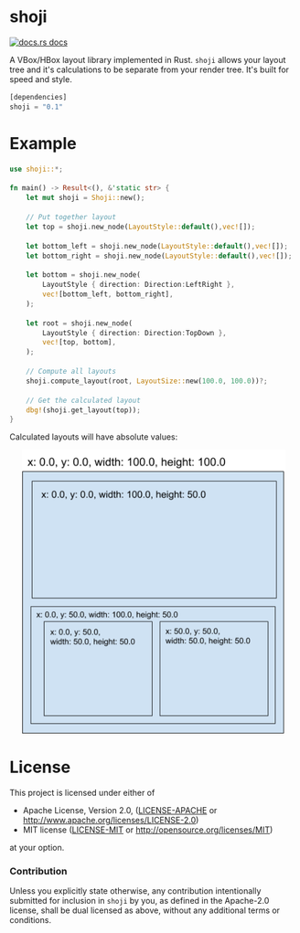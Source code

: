 # shoji

<a href="https://docs.rs/shoji"><img src="https://img.shields.io/badge/docs-latest-blue.svg?style=flat-square" alt="docs.rs docs" /></a>

A VBox/HBox layout library implemented in Rust.  `shoji` allows your layout tree and it's calculations to be separate from your render tree. It's built for speed and style.

```rust
[dependencies]
shoji = "0.1"
```

# Example

```rust
use shoji::*;

fn main() -> Result<(), &'static str> {
    let mut shoji = Shoji::new();

    // Put together layout
    let top = shoji.new_node(LayoutStyle::default(),vec![]);

    let bottom_left = shoji.new_node(LayoutStyle::default(),vec![]);
    let bottom_right = shoji.new_node(LayoutStyle::default(),vec![]);

    let bottom = shoji.new_node(
        LayoutStyle { direction: Direction:LeftRight },
        vec![bottom_left, bottom_right],
    );

    let root = shoji.new_node(
        LayoutStyle { direction: Direction:TopDown },
        vec![top, bottom],
    );

    // Compute all layouts
    shoji.compute_layout(root, LayoutSize::new(100.0, 100.0))?;

    // Get the calculated layout
    dbg!(shoji.get_layout(top));
}
```

Calculated layouts will have absolute values:

<p align="center">
  <img width="460" src="shoji.png">
</p>

# License

This project is licensed under either of

 * Apache License, Version 2.0, ([LICENSE-APACHE](LICENSE-APACHE) or
   http://www.apache.org/licenses/LICENSE-2.0)
 * MIT license ([LICENSE-MIT](LICENSE-MIT) or
   http://opensource.org/licenses/MIT)

at your option.

### Contribution

Unless you explicitly state otherwise, any contribution intentionally submitted
for inclusion in `shoji` by you, as defined in the Apache-2.0 license, shall be
dual licensed as above, without any additional terms or conditions.
